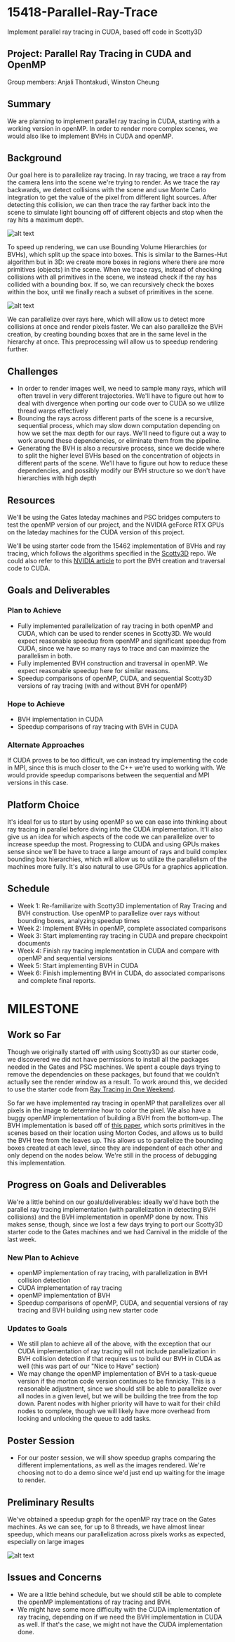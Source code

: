 # 15418-Parallel-Ray-Trace
Implement parallel ray tracing in CUDA, based off code in Scotty3D 

## Project: Parallel Ray Tracing in CUDA and OpenMP
Group members: Anjali Thontakudi, Winston Cheung

## Summary
We are planning to implement parallel ray tracing in CUDA, starting with a working version in openMP. In order to render more complex scenes, we would also like to implement BVHs in CUDA and openMP.

## Background
Our goal here is to parallelize ray tracing. In ray tracing, we trace a ray from the camera lens into the scene we're trying to render. As we trace the ray backwards, we detect collisions with the scene and use Monte Carlo integration to get the value of the pixel from different light sources. After detecting this collision, we can then trace the ray farther back into the scene to simulate light bouncing off of different objects and stop when the ray hits a maximum depth. 

![alt text](https://github.com/AnjaliT123/15418-Parallel-Ray-Trace/blob/c571e683c76f8a4c3c326f61e3531a7cd6876523/raytrace_pics/Ray%20Tracing%20Diagram.png)


To speed up rendering, we can use Bounding Volume Hierarchies (or BVHs), which split up the space into boxes. This is similar to the Barnes-Hut algorithm but in 3D: we create more boxes in regions where there are more primitives (objects) in the scene. When we trace rays, instead of checking collisions with all primitives in the scene, we instead check if the ray has collided with a bounding box. If so, we can recursively check the boxes within the box, until we finally reach a subset of primitives in the scene. 

![alt text](https://github.com/AnjaliT123/15418-Parallel-Ray-Trace/blob/c571e683c76f8a4c3c326f61e3531a7cd6876523/raytrace_pics/BVH%20Diagram.png)

We can parallelize over rays here, which will allow us to detect more collisions at once and render pixels faster. We can also parallelize the BVH creation, by creating bounding boxes that are in the same level in the hierarchy at once. This preprocessing will allow us to speedup rendering further. 

## Challenges
* In order to render images well, we need to sample many rays, which will often travel in very different trajectories. We'll have to figure out how to deal with divergence when porting our code over to CUDA so we utilize thread warps effectively 
* Bouncing the rays across different parts of the scene is a recursive, sequential process, which may slow down computation depending on how we set the max depth for our rays. We'll need to figure out a way to work around these dependencies, or eliminate them from the pipeline. 
* Generating the BVH is also a recursive process, since we decide where to split the higher level BVHs based on the concentration of objects in different parts of the scene. We'll have to figure out how to reduce these dependencies, and possibly modify our BVH structure so we don't have hierarchies with high depth

## Resources
We'll be using the Gates lateday machines and PSC bridges computers to test the openMP version of our project, and the NVIDIA geForce RTX GPUs on the lateday machines for the CUDA version of this project. 

We'll be using starter code from the 15462 implementation of BVHs and ray tracing, which follows the algorithms specified in the [Scotty3D](https://cmu-graphics.github.io/Scotty3D/) repo. We could also refer to this [NVIDIA article](https://developer.nvidia.com/blog/thinking-parallel-part-ii-tree-traversal-gpu/) to port the BVH creation and traversal code to CUDA. 

## Goals and Deliverables

### Plan to Achieve
* Fully implemented parallelization of ray tracing in both openMP and CUDA, which can be used to render scenes in Scotty3D. We would expect reasonable speedup from openMP and significant speedup from CUDA, since we have so many rays to trace and can maximize the parallelism in both. 
* Fully implemented BVH construction and traversal in openMP. We expect reasonable speedup here for similar reasons. 
* Speedup comparisons of openMP, CUDA, and sequential Scotty3D versions of ray tracing (with and without BVH for openMP)

### Hope to Achieve
* BVH implementation in CUDA 
* Speedup comparisons of ray tracing with BVH in CUDA 

### Alternate Approaches
If CUDA proves to be too difficult, we can instead try implementing the code in MPI, since this is much closer to the C++ we're used to working with. We would provide speedup comparisons between the sequential and MPI versions in this case. 


## Platform Choice
It's ideal for us to start by using openMP so we can ease into thinking about ray tracing in parallel before diving into the CUDA implementation. It'll also give us an idea for which aspects of the code we can parallelize over to increase speedup the most. Progressing to CUDA and using GPUs makes sense since we'll be have to trace a large amount of rays and build complex bounding box hierarchies, which will allow us to utilize the parallelism of the machines more fully. It's also natural to use GPUs for a graphics application. 


## Schedule
* Week 1: Re-familiarize with Scotty3D implementation of Ray Tracing and BVH construction. Use openMP to parallelize over rays without bounding boxes, analyzing speedup times
* Week 2:  Implement BVHs in openMP, complete associated comparisons
* Week 3: Start implementing ray tracing in CUDA and prepare checkpoint documents
* Week 4: Finish ray tracing implementation in CUDA and compare with openMP and sequential versions
* Week 5: Start implementing BVH in CUDA 
* Week 6: Finish implementing BVH in CUDA, do associated comparisons and complete final reports.  



# MILESTONE

## Work so Far
Though we originally started off with using Scotty3D as our starter code, we discovered we did not have permissions to install all the packages needed in the Gates and PSC machines. We spent a couple days trying to remove the dependencies on these packages, but found that we couldn't actually see the render window as a result. To work around this, we decided to use the starter code from [Ray Tracing in One Weekend](https://github.com/RayTracing/raytracing.github.io). 

So far we have implemented ray tracing in openMP that parallelizes over all pixels in the image to determine how to color the pixel. We also have a buggy openMP implementation of building a BVH from the bottom-up. The BVH implementation is based off of [this paper](https://luebke.us/publications/eg09.pdf), which sorts primitives in the scenes based on their location using Morton Codes, and allows us to build the BVH tree from the leaves up. This allows us to parallelize the bounding boxes created at each level, since they are independent of each other and only depend on the nodes below. We're still in the process of debugging this implementation. 

## Progress on Goals and Deliverables
We're a little behind on our goals/deliverables: ideally we'd have both the parallel ray tracing implementation (with parallelization in detecting BVH collisions) and the BVH implementation in openMP done by now. This makes sense, though, since we lost a few days trying to port our Scotty3D starter code to the Gates machines and we had Carnival in the middle of the last week. 

### New Plan to Achieve 
* openMP implementation of ray tracing, with parallelization in BVH collision detection 
* CUDA implementation of ray tracing
* openMP implementation of BVH
* Speedup comparisons of openMP, CUDA, and sequential versions of ray tracing and BVH building using new starter code

### Updates to Goals
*  We still plan to achieve all of the above, with the exception that our CUDA implementation of ray tracing will not include parallelization in BVH collision detection if that requires us to build our BVH in CUDA as well (this was part of our "Nice to Have" section)
*  We may change the openMP implementation of BVH to a task-queue version if the morton code version continues to be finnicky. This is a reasonable adjustment, since we should still be able to parallelize over all nodes in a given level, but we will be building the tree from the top down. Parent nodes with higher priority will have to wait for their child nodes to complete, though we will likely have more overhead from locking and unlocking the queue to add tasks. 

## Poster Session 
* For our poster session, we will show speedup graphs comparing the different implementations, as well as the images rendered. We're choosing not to do a demo since we'd just end up waiting for the image to render. 

## Preliminary Results
We've obtained a speedup graph for the openMP ray trace on the Gates machines. As we can see, for up to 8 threads, we have almost linear speedup, which means our parallelization across pixels works as expected, especially on large images

![alt text](https://github.com/AnjaliT123/15418-Parallel-Ray-Trace/blob/11894671044939235364d0b2da61ea19986f563c/raytrace_pics/Checkpoint%20Ray%20Trace%20Speedups.png)


## Issues and Concerns
* We are a little behind schedule, but we should still be able to complete the openMP implementations of ray tracing and BVH. 
* We might have some more difficulty with the CUDA implementation of ray tracing, depending on if we need the BVH implementation in CUDA as well. If that's the case, we might not have the CUDA implementation done. 


